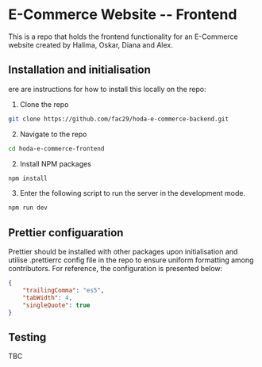# E-Commerce Website -- Frontend

This is a repo that holds the frontend functionality for an E-Commerce website created by Halima, Oskar, Diana and Alex.

## Installation and initialisation

ere are instructions for how to install this locally on the repo:

1. Clone the repo

``` bash
git clone https://github.com/fac29/hoda-e-commerce-backend.git
```
2. Navigate to the repo

``` bash
cd hoda-e-commerce-frontend
```

2. Install NPM packages

``` bash
npm install
```

3. Enter the following script to run the server in the development mode.

```bash
npm run dev
```
## Prettier configuaration

Prettier should be installed with other packages upon initialisation and utilise .prettierrc config file in the repo to ensure uniform formatting among contributors. For reference, the configuration is presented below:

```json
{
    "trailingComma": "es5",
    "tabWidth": 4,
    "singleQuote": true
}
```

## Testing

TBC
